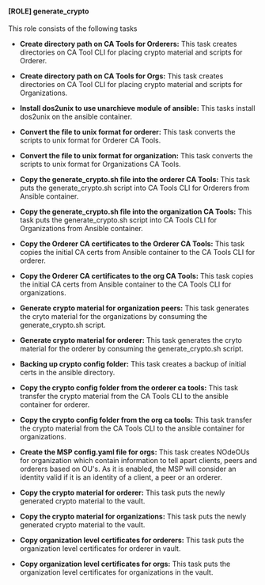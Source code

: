 #### [ROLE] generate_crypto
This role consists of the following tasks

- **Create directory path on CA Tools for Orderers:**  This task creates directories on CA Tool CLI for placing crypto material and scripts for Orderer.

- **Create directory path on CA Tools for Orgs:**  This task creates directories on CA Tool CLI for placing crypto material and scripts for Organizations.

- **Install dos2unix to use unarchieve module of ansible:** This tasks install dos2unix on the ansible container.

- **Convert the file to unix format for orderer:** This task converts the scripts to unix format for Orderer CA Tools.

- **Convert the file to unix format for organization:** This task converts the scripts to unix format for Organizations CA Tools.

- **Copy the generate_crypto.sh file into the orderer CA Tools:** This task puts the generate_crypto.sh script into CA Tools CLI for Orderers from Ansible container.

- **Copy the generate_crypto.sh file into the organization CA Tools:** This task puts the generate_crypto.sh script into CA Tools CLI for Organizations from Ansible container.

- **Copy the Orderer CA certificates to the Orderer CA Tools:** This task copies the initial CA certs from Ansible container to the CA Tools CLI for orderer.

- **Copy the Orderer CA certificates to the org CA Tools:** This task copies the initial CA certs from Ansible container to the CA Tools CLI for organizations.

- **Generate crypto material for organization peers:** This task generates the cryto material for the organizations by consuming the generate_crypto.sh script.

- **Generate crypto material for orderer:** This task generates the cryto material for the orderer by consuming the generate_crypto.sh script.

- **Backing up crypto config folder:** This task creates a backup of initial certs in the ansible directory.

- **Copy the crypto config folder from the orderer ca tools:** This task transfer the crypto material from the CA Tools CLI to the ansible container for orderer.

- **Copy the crypto config folder from the org ca tools:** This task transfer the crypto material from the CA Tools CLI to the ansible container for organizations.

- **Create the MSP config.yaml file for orgs:** This task creates NOdeOUs for organization which contain information to tell apart clients, peers and orderers based on OU's. As it is enabled, the MSP will consider an identity valid if it is an identity of a client, a peer or an orderer.

- **Copy the crypto material for orderer:** This task puts the newly generated crypto material to the vault.

- **Copy the crypto material for organizations:** This task puts the newly generated crypto material to the vault.

- **Copy organization level certificates for orderers:** This task puts the organization level certificates for orderer in vault.

- **Copy organization level certificates for orgs:** This task puts the organization level certificates for organizations in the vault.